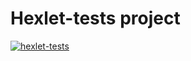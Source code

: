 # Hexlet-tests project

[![hexlet-tests](https://github.com/NikolaiProgramist/hexlet-tests/actions/workflows/hexlet-tests.yaml/badge.svg)](https://github.com/NikolaiProgramist/hexlet-tests/actions/workflows/hexlet-tests.yaml)
